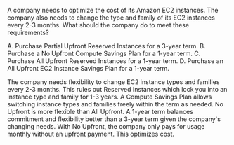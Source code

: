 A company needs to optimize the cost of its Amazon EC2 instances. The company also needs to change the type and family of its EC2 instances every 2-3 months. What should the company do to meet these requirements? 

A. Purchase Partial Upfront Reserved Instances for a 3-year term. 
B. Purchase a No Upfront Compute Savings Plan for a 1-year term. 
C. Purchase All Upfront Reserved Instances for a 1-year term. 
D. Purchase an All Upfront EC2 Instance Savings Plan for a 1-year term.

The company needs flexibility to change EC2 instance types and families every 2-3 months. This rules out Reserved Instances which lock you into an instance type and family for 1-3 years. 
A Compute Savings Plan allows switching instance types and families freely within the term as needed. No Upfront is more flexible than All Upfront. 
A 1-year term balances commitment and flexibility better than a 3-year term given the company's changing needs.
With No Upfront, the company only pays for usage monthly without an upfront payment. This optimizes cost.